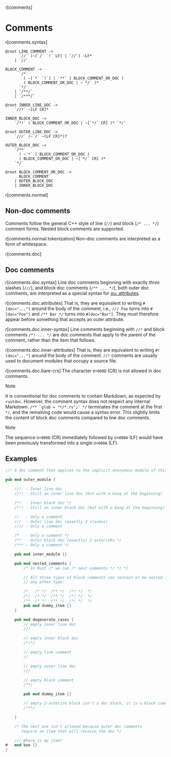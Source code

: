 r[comments]
# Comments

r[comments.syntax]
```grammar,lexer
@root LINE_COMMENT ->
      `//` (~[`/` `!` LF] | `//`) ~LF*
    | `//`

BLOCK_COMMENT ->
      `/*`
        ( ~[`*` `!`] | `**` | BLOCK_COMMENT_OR_DOC )
        ( BLOCK_COMMENT_OR_DOC | ~`*/` )*
      `*/`
    | `/**/`
    | `/***/`

@root INNER_LINE_DOC ->
    `//!` ~[LF CR]*

INNER_BLOCK_DOC ->
    `/*!` ( BLOCK_COMMENT_OR_DOC | ~[`*/` CR] )* `*/`

@root OUTER_LINE_DOC ->
    `///` (~`/` ~[LF CR]*)?

OUTER_BLOCK_DOC ->
    `/**`
      ( ~`*` | BLOCK_COMMENT_OR_DOC )
      ( BLOCK_COMMENT_OR_DOC | ~[`*/` CR] )*
    `*/`

@root BLOCK_COMMENT_OR_DOC ->
      BLOCK_COMMENT
    | OUTER_BLOCK_DOC
    | INNER_BLOCK_DOC
```

r[comments.normal]
## Non-doc comments

Comments follow the general C++ style of line (`//`) and
block (`/* ... */`) comment forms. Nested block comments are supported.

r[comments.normal.tokenization]
Non-doc comments are interpreted as a form of whitespace.

r[comments.doc]
## Doc comments

r[comments.doc.syntax]
Line doc comments beginning with exactly _three_ slashes (`///`), and block
doc comments (`/** ... */`), both outer doc comments, are interpreted as a
special syntax for [`doc` attributes].

r[comments.doc.attributes]
That is, they are equivalent to writing
`#[doc="..."]` around the body of the comment, i.e., `/// Foo` turns into
`#[doc="Foo"]` and `/** Bar */` turns into `#[doc="Bar"]`. They must therefore
appear before something that accepts an outer attribute.

r[comments.doc.inner-syntax]
Line comments beginning with `//!` and block comments `/*! ... */` are
doc comments that apply to the parent of the comment, rather than the item
that follows.

r[comments.doc.inner-attributes]
That is, they are equivalent to writing `#![doc="..."]` around
the body of the comment. `//!` comments are usually used to document
modules that occupy a source file.

r[comments.doc.bare-crs]
The character `U+000D` (CR) is not allowed in doc comments.

> [!NOTE]
> It is conventional for doc comments to contain Markdown, as expected by `rustdoc`. However, the comment syntax does not respect any internal Markdown. ``/** `glob = "*/*.rs";` */`` terminates the comment at the first `*/`, and the remaining code would cause a syntax error. This slightly limits the content of block doc comments compared to line doc comments.

> [!NOTE]
> The sequence `U+000D` (CR) immediately followed by `U+000A` (LF) would have been previously transformed into a single `U+000A` (LF).

## Examples

```rust
//! A doc comment that applies to the implicit anonymous module of this crate

pub mod outer_module {

    //!  - Inner line doc
    //!! - Still an inner line doc (but with a bang at the beginning)

    /*!  - Inner block doc */
    /*!! - Still an inner block doc (but with a bang at the beginning) */

    //   - Only a comment
    ///  - Outer line doc (exactly 3 slashes)
    //// - Only a comment

    /*   - Only a comment */
    /**  - Outer block doc (exactly) 2 asterisks */
    /*** - Only a comment */

    pub mod inner_module {}

    pub mod nested_comments {
        /* In Rust /* we can /* nest comments */ */ */

        // All three types of block comments can contain or be nested inside
        // any other type:

        /*   /* */  /** */  /*! */  */
        /*!  /* */  /** */  /*! */  */
        /**  /* */  /** */  /*! */  */
        pub mod dummy_item {}
    }

    pub mod degenerate_cases {
        // empty inner line doc
        //!

        // empty inner block doc
        /*!*/

        // empty line comment
        //

        // empty outer line doc
        ///

        // empty block comment
        /**/

        pub mod dummy_item {}

        // empty 2-asterisk block isn't a doc block, it is a block comment
        /***/

    }

    /* The next one isn't allowed because outer doc comments
       require an item that will receive the doc */

    /// Where is my item?
#   mod boo {}
}
```

[`doc` attributes]: ../rustdoc/the-doc-attribute.html
